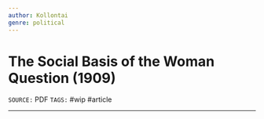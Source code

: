 ```yaml
---
author: Kollontai
genre: political
---
```

# The Social Basis of the Woman Question (1909)
`SOURCE:` PDF
`TAGS:` #wip #article  

---
